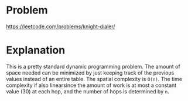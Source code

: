 # Problem

https://leetcode.com/problems/knight-dialer/

# Explanation

This is a pretty standard dynamic programming problem. The amount of space needed can be minimized by just keeping track of the previous values instead of an entire table. The spatial complexity is `O(n)`. The time complexity if also linearsince the amount of work is at most a constant value (30) at each hop, and the number of hops is determined by `n`.

